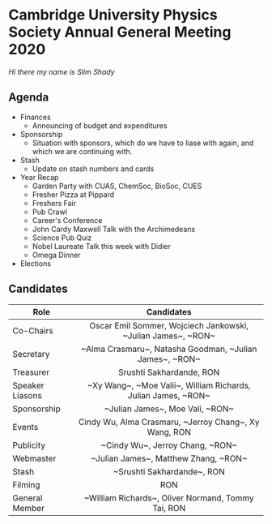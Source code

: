 # Cambridge University Physics Society Annual General Meeting 2020
*Hi there my name is Slim Shady*

## Agenda

* Finances
    - Announcing of budget and expenditures
* Sponsorship 
    - Situation with sponsors, which do we have to liase with again, and which we are continuing with.
* Stash
    - Update on stash numbers and cards
* Year Recap
    - Garden Party with CUAS, ChemSoc, BioSoc, CUES
    - Fresher Pizza at Pippard
    - Freshers Fair
    - Pub Crawl
    - Career's Conference
    - John Cardy Maxwell Talk with the Archimedeans
    - Science Pub Quiz
    - Nobel Laureate Talk this week with Didier
    - Omega Dinner 
* Elections

## Candidates

| Role        | Candidates           |
| ------------- |:-------------:|
| Co-Chairs | Oscar Emil Sommer,   Wojciech Jankowski,   ~Julian James~,  ~RON~ |
| Secretary | ~Alma Crasmaru~,   Natasha Goodman,  ~Julian James~,   ~RON~ |
| Treasurer |  Srushti Sakhardande,   RON |
| Speaker Liasons |~Xy Wang~,   ~Moe Valii~,  William Richards,   Julian James,   ~RON~ |
| Sponsorship | ~Julian James~, Moe Vali, ~RON~ |
| Events | Cindy Wu,   Alma Crasmaru, ~Jerroy Chang~, Xy Wang,   RON |
| Publicity | ~Cindy Wu~,  Jerroy Chang,    ~RON~ |
| Webmaster | ~Julian James~,   Matthew Zhang, ~RON~ |
| Stash | ~Srushti Sakhardande~, RON |
| Filming | RON |
| General Member | ~William Richards~,   Oliver Normand,   Tommy Tai,  RON  |
